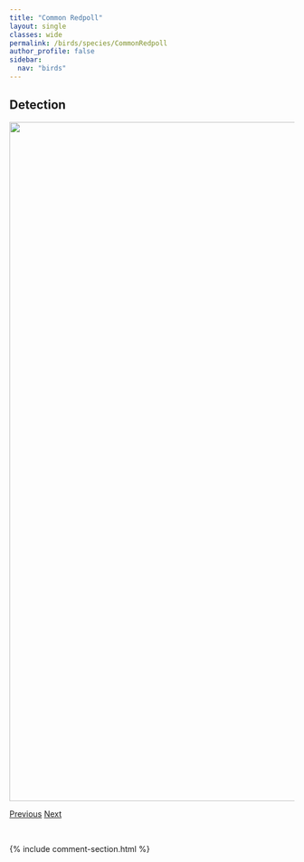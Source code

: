 ```yaml
---
title: "Common Redpoll"
layout: single
classes: wide
permalink: /birds/species/CommonRedpoll
author_profile: false
sidebar:
  nav: "birds"
---
```


<h2>Detection</h2>

<a href="https://drive.google.com/uc?export=view&id=1Xl7eXzQw2gF5jtawoi7-BdfqLQsQSzbT">
<img src="https://drive.google.com/uc?export=view&id=1Xl7eXzQw2gF5jtawoi7-BdfqLQsQSzbT" height = "1200" width = "800">
</a>

<a href="/DevelopmentWebsite/birds/species/CommonRaven" class="pagination--pager" title="Common Raven">Previous</a> <a href="/DevelopmentWebsite/birds/species/CommonTern" class="pagination--pager" title="Common Tern">Next</a>

<p>&nbsp;</p>

{% include comment-section.html %}

